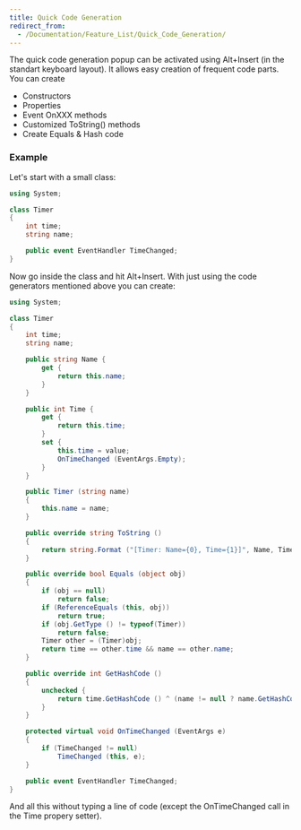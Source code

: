 ```yaml
---
title: Quick Code Generation
redirect_from:
  - /Documentation/Feature_List/Quick_Code_Generation/
---
```


The quick code generation popup can be activated using Alt+Insert (in the standart keyboard layout). It allows easy creation of frequent code parts. You can create

-   Constructors
-   Properties
-   Event OnXXX methods
-   Customized ToString() methods
-   Create Equals & Hash code

### Example

Let's start with a small class:

``` csharp
using System;

class Timer
{
    int time;
    string name;

    public event EventHandler TimeChanged;
}
```

Now go inside the class and hit Alt+Insert. With just using the code generators mentioned above you can create:

``` csharp
using System;

class Timer
{
    int time;
    string name;

    public string Name {
        get {
            return this.name;
        }
    }

    public int Time {
        get {
            return this.time;
        }
        set {
            this.time = value;
            OnTimeChanged (EventArgs.Empty);
        }
    }

    public Timer (string name)
    {
        this.name = name;
    }

    public override string ToString ()
    {
        return string.Format ("[Timer: Name={0}, Time={1}]", Name, Time);
    }

    public override bool Equals (object obj)
    {
        if (obj == null)
            return false;
        if (ReferenceEquals (this, obj))
            return true;
        if (obj.GetType () != typeof(Timer))
            return false;
        Timer other = (Timer)obj;
        return time == other.time && name == other.name;
    }

    public override int GetHashCode ()
    {
        unchecked {
            return time.GetHashCode () ^ (name != null ? name.GetHashCode () : 0);
        }
    }

    protected virtual void OnTimeChanged (EventArgs e)
    {
        if (TimeChanged != null)
            TimeChanged (this, e);
    }

    public event EventHandler TimeChanged;
}
```

And all this without typing a line of code (except the OnTimeChanged call in the Time propery setter).
